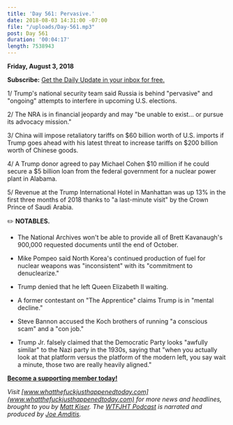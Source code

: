 ```yaml
---
title: 'Day 561: Pervasive.'
date: 2018-08-03 14:31:00 -07:00
file: "/uploads/Day-561.mp3"
post: Day 561
duration: '00:04:17'
length: 7538943
---
```


**Friday, August 3, 2018**

**Subscribe:** [Get the Daily Update in your inbox for free.](https://whatthefuckjusthappenedtoday.com/subscribe/)

1/ Trump's national security team said Russia is behind "pervasive" and "ongoing" attempts to interfere in upcoming U.S. elections.

2/ The NRA is in financial jeopardy and may "be unable to exist… or pursue its advocacy mission."

3/ China will impose retaliatory tariffs on $60 billion worth of U.S. imports if Trump goes ahead with his latest threat to increase tariffs on $200 billion worth of Chinese goods.

4/ A Trump donor agreed to pay Michael Cohen $10 million if he could secure a $5 billion loan from the federal government for a nuclear power plant in Alabama.

5/ Revenue at the Trump International Hotel in Manhattan was up 13% in the first three months of 2018 thanks to "a last-minute visit" by the Crown Prince of Saudi Arabia.

✏️ **NOTABLES.**

* The National Archives won't be able to provide all of Brett Kavanaugh's 900,000 requested documents until the end of October.

* Mike Pompeo said North Korea's continued production of fuel for nuclear weapons was "inconsistent" with its "commitment to denuclearize."

* Trump denied that he left Queen Elizabeth II waiting.

* A former contestant on "The Apprentice" claims Trump is in "mental decline."

* Steve Bannon accused the Koch brothers of running "a conscious scam" and a "con job."

* Trump Jr. falsely claimed that the Democratic Party looks "awfully similar" to the Nazi party in the 1930s, saying that "when you actually look at that platform versus the platform of the modern left, you say wait a minute, those two are really heavily aligned."

**[Become a supporting member today!](https://whatthefuckjusthappenedtoday.com/membership/?utm_source=2017\+Donors&utm_campaign=8dccd905d9-&utm_medium=email&utm_term=0_3bd36f654c-8dccd905d9-169730397)**

*Visit [www.whatthefuckjusthappenedtoday.com](www.whatthefuckjusthappenedtoday.com) for more news and headlines, brought to you by [Matt Kiser](https://twitter.com/Matt_Kiser). The [WTFJHT Podcast](https://whatthefuckjusthappenedtoday.com/podcasts/) is narrated and produced by [Joe Amditis](https://twitter.com/jsamditis).*